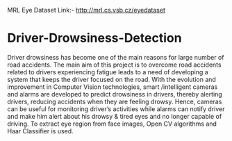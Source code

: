 MRL Eye Dataset Link:- http://mrl.cs.vsb.cz/eyedataset

# Driver-Drowsiness-Detection

Driver drowsiness has become one of the main reasons for large number of road accidents. The main aim of this project is to overcome road accidents related to drivers experiencing fatigue leads to a need of developing a system that keeps the driver focused on the road. With the evolution and improvement in Computer Vision technologies, smart /intelligent cameras and alarms are developed to predict drowsiness in drivers, thereby alerting drivers, reducing accidents when they are feeling drowsy. Hence, cameras can be useful for monitoring driver’s activities while alarms can notify driver and make him alert about his drowsy & tired eyes and no longer capable of driving. To extract eye region from face images, Open CV algorithms and Haar Classifier is used.
